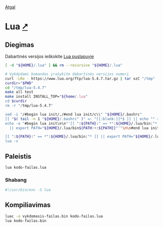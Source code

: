 [Atgal](./readme.md)

# Lua [&#x2B67;](https://www.lua.org/)

## Diegimas

Dabartinės versijos ieškokite [Lua puslapuyje](https://www.lua.org/download.html)

```bash
[ -d "${HOME}/.lua" ] && rm --recursive "${HOME}/.lua"

# Vykdydami komandas įrašykite dabartinės versijos numerį
curl -LRo - https://www.lua.org/ftp/lua-5.4.7.tar.gz | tar xzC "/tmp"
curdir="$PWD"
cd "/tmp/lua-5.4.7"
make all test
make install INSTALL_TOP="${home/.lua"
cd $curdir
rm -r "/tmp/lua-5.4.7"

sed -i "/#begin lua init/,/#end lua init/c\\" "${HOME}/.bashrc"
[[ "$( tail -n 1 "${HOME}/.bashrc" )" =~ ^[[:blank:]]*$ ]] || echo "" >> "${HOME}/.bashrc"
echo -e "#begin lua init\n\n"'[[ ":${PATH}:" == *":${HOME}/.lua/bin:"* ]] \
  || export PATH="${HOME}/.lua/bin${PATH:+:${PATH}}"'"\n\n#end lua init" >> "${HOME}/.bashrc"

[[ ":${PATH}:" == *":${HOME}/.lua/bin:"* ]] || export PATH="${HOME}/.lua/bin${PATH:+:${PATH}}"
lua -v
```

## Paleistis

```bash
lua kodo-failas.lua
```

### Shabang

```bash
#!/usr/bin/env -S lua
```

## Kompiliavimas

```bash
luac -o vykdomasis-failas.bin kodo-failas.lua
lua kodo-failas.bin
```
